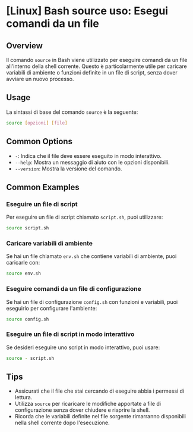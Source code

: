 # [Linux] Bash source uso: Esegui comandi da un file

## Overview
Il comando `source` in Bash viene utilizzato per eseguire comandi da un file all'interno della shell corrente. Questo è particolarmente utile per caricare variabili di ambiente o funzioni definite in un file di script, senza dover avviare un nuovo processo.

## Usage
La sintassi di base del comando `source` è la seguente:

```bash
source [opzioni] [file]
```

## Common Options
- `-`: Indica che il file deve essere eseguito in modo interattivo.
- `--help`: Mostra un messaggio di aiuto con le opzioni disponibili.
- `--version`: Mostra la versione del comando.

## Common Examples

### Eseguire un file di script
Per eseguire un file di script chiamato `script.sh`, puoi utilizzare:

```bash
source script.sh
```

### Caricare variabili di ambiente
Se hai un file chiamato `env.sh` che contiene variabili di ambiente, puoi caricarle con:

```bash
source env.sh
```

### Eseguire comandi da un file di configurazione
Se hai un file di configurazione `config.sh` con funzioni e variabili, puoi eseguirlo per configurare l'ambiente:

```bash
source config.sh
```

### Eseguire un file di script in modo interattivo
Se desideri eseguire uno script in modo interattivo, puoi usare:

```bash
source - script.sh
```

## Tips
- Assicurati che il file che stai cercando di eseguire abbia i permessi di lettura.
- Utilizza `source` per ricaricare le modifiche apportate a file di configurazione senza dover chiudere e riaprire la shell.
- Ricorda che le variabili definite nel file sorgente rimarranno disponibili nella shell corrente dopo l'esecuzione.